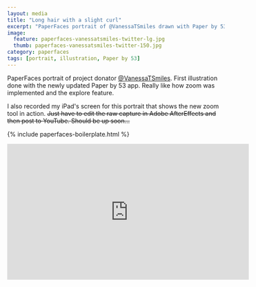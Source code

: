 ```yaml
---
layout: media
title: "Long hair with a slight curl"
excerpt: "PaperFaces portrait of @VanessaTSmiles drawn with Paper by 53 on an iPad."
image: 
  feature: paperfaces-vanessatsmiles-twitter-lg.jpg
  thumb: paperfaces-vanessatsmiles-twitter-150.jpg
category: paperfaces
tags: [portrait, illustration, Paper by 53]
---
```


PaperFaces portrait of project donator [@VanessaTSmiles](http://twitter.com/VanessaTSmiles). First illustration done with the newly updated Paper by 53 app. Really like how zoom was implemented and the explore feature.

I also recorded my iPad's screen for this portrait that shows the new zoom tool in action. <del>Just have to edit the raw capture in Adobe AfterEffects and then post to YouTube. Should be up soon…</del>

{% include paperfaces-boilerplate.html %}

<iframe width="560" height="315" src="http://www.youtube.com/embed/PWf4WUoMXwg" frameborder="0"> </iframe>